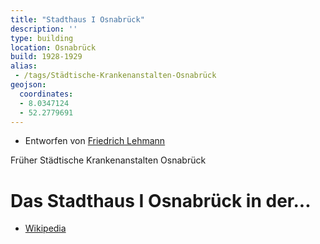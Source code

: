 ```yaml
---
title: "Stadthaus I Osnabrück"
description: ''
type: building
location: Osnabrück
build: 1928-1929
alias:
 - /tags/Städtische-Krankenanstalten-Osnabrück
geojson:
  coordinates:
  - 8.0347124
  - 52.2779691
---
```


* Entworfen von [Friedrich Lehmann](/tags/Friedrich-Lehmann)

Früher Städtische Krankenanstalten Osnabrück

# Das Stadthaus I Osnabrück in der...
* [Wikipedia](https://de.wikipedia.org/wiki/Stadthaus_%28Osnabr%C3%BCck%29)
